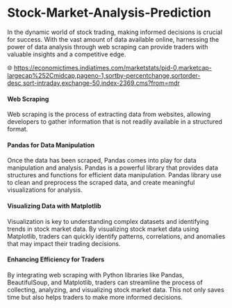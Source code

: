 # Stock-Market-Analysis-Prediction

In the dynamic world of stock trading, making informed decisions is crucial for success. With the vast amount of data available online, harnessing the power of data analysis through web scraping can provide traders with valuable insights and a competitive edge.

:globe_with_meridians: https://economictimes.indiatimes.com/marketstats/pid-0,marketcap-largecap%252Cmidcap,pageno-1,sortby-percentchange,sortorder-desc,sort-intraday,exchange-50,index-2369.cms?from=mdr

#### Web Scraping
Web scraping is the process of extracting data from websites, allowing developers to gather information that is not readily available in a structured format. <br>

#### Pandas for Data Manipulation
Once the data has been scraped, Pandas comes into play for data manipulation and analysis. Pandas is a powerful library that provides data structures and functions for efficient data manipulation. Pandas library use to clean and preprocess the scraped data, and create meaningful visualizations for analysis. <br>

#### Visualizing Data with Matplotlib
Visualization is key to understanding complex datasets and identifying trends in stock market data. By visualizing stock market data using Matplotlib, traders can quickly identify patterns, correlations, and anomalies that may impact their trading decisions. <br>

#### Enhancing Efficiency for Traders
By integrating web scraping with Python libraries like Pandas, BeautifulSoup, and Matplotlib, traders can streamline the process of collecting, analyzing, and visualizing stock market data. This not only saves time but also helps traders to make more informed decisions. <br>
